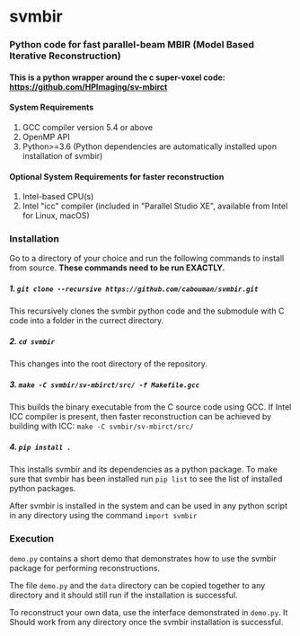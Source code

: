 # svmbir


### Python code for fast parallel-beam MBIR (Model Based Iterative Reconstruction) 
#### This is a python wrapper around the c super-voxel code: https://github.com/HPImaging/sv-mbirct

#### System Requirements
1. GCC compiler version 5.4 or above
2. OpenMP API
3. Python>=3.6
(Python dependencies are automatically installed upon installation of svmbir)


#### Optional System Requirements for faster reconstruction
1. Intel-based CPU(s)
2. Intel "icc" compiler (included in "Parallel Studio XE", available from Intel for Linux, macOS)


### Installation
Go to a directory of your choice and run the following commands to install from source.
**These commands need to be run EXACTLY.**
##### 1. ```git clone --recursive https://github.com/cabouman/svmbir.git```

This recursively clones the svmbir python code and the submodule with C code into a folder in the currect directory.

##### 2. ```cd svmbir```

This changes into the root directory of the repository.

##### 3. ```make -C svmbir/sv-mbirct/src/ -f Makefile.gcc```

This builds the binary executable from the C source code using GCC.
If Intel ICC compiler is present, then faster reconstruction can be achieved by building with ICC:
```make -C svmbir/sv-mbirct/src/```

##### 4. ```pip install .```

This installs svmbir and its dependencies as a python package.
To make sure that svmbir has been installed run ```pip list``` to see the list of installed python packages.

After svmbir is installed in the system and can be used in any python script in any directory using the command ```import svmbir```


### Execution
```demo.py``` contains a short demo that demonstrates how to use the svmbir package for performing reconstructions.

The file ```demo.py``` and the ```data``` directory can be copied together to any directory and it should still run if the installation is successful.

To reconstruct your own data, use the interface demonstrated in ```demo.py```. 
It Should work from any directory once the svmbir installation is successful.


